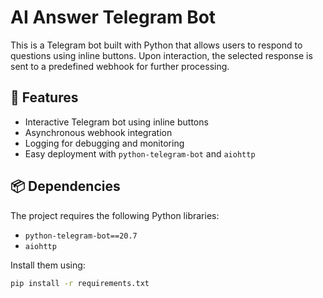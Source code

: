 # AI Answer Telegram Bot

This is a Telegram bot built with Python that allows users to respond to questions using inline buttons. Upon interaction, the selected response is sent to a predefined webhook for further processing.

## 🚀 Features

- Interactive Telegram bot using inline buttons
- Asynchronous webhook integration
- Logging for debugging and monitoring
- Easy deployment with `python-telegram-bot` and `aiohttp`

## 📦 Dependencies

The project requires the following Python libraries:

- `python-telegram-bot==20.7`
- `aiohttp`

Install them using:

```bash
pip install -r requirements.txt
